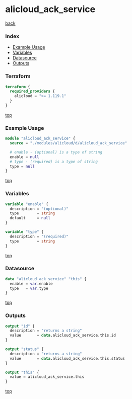 # alicloud_ack_service

[back](../alicloud.md)

### Index

- [Example Usage](#example-usage)
- [Variables](#variables)
- [Datasource](#datasource)
- [Outputs](#outputs)

### Terraform

```terraform
terraform {
  required_providers {
    alicloud = ">= 1.119.1"
  }
}
```

[top](#index)

### Example Usage

```terraform
module "alicloud_ack_service" {
  source = "./modules/alicloud/d/alicloud_ack_service"

  # enable - (optional) is a type of string
  enable = null
  # type - (required) is a type of string
  type = null
}
```

[top](#index)

### Variables

```terraform
variable "enable" {
  description = "(optional)"
  type        = string
  default     = null
}

variable "type" {
  description = "(required)"
  type        = string
}
```

[top](#index)

### Datasource

```terraform
data "alicloud_ack_service" "this" {
  enable = var.enable
  type   = var.type
}
```

[top](#index)

### Outputs

```terraform
output "id" {
  description = "returns a string"
  value       = data.alicloud_ack_service.this.id
}

output "status" {
  description = "returns a string"
  value       = data.alicloud_ack_service.this.status
}

output "this" {
  value = alicloud_ack_service.this
}
```

[top](#index)